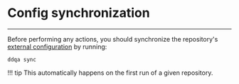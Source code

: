 # Config synchronization

-----

Before performing any actions, you should synchronize the repository's [external configuration](repo.md#global-config-source) by running:

```
ddqa sync
```

!!! tip
    This automatically happens on the first run of a given repository.
